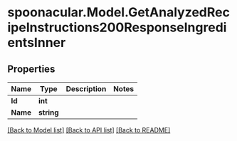 # spoonacular.Model.GetAnalyzedRecipeInstructions200ResponseIngredientsInner

## Properties

Name | Type | Description | Notes
------------ | ------------- | ------------- | -------------
**Id** | **int** |  | 
**Name** | **string** |  | 

[[Back to Model list]](../README.md#documentation-for-models) [[Back to API list]](../README.md#documentation-for-api-endpoints) [[Back to README]](../README.md)

